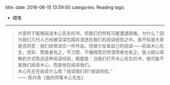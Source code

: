 title: 
date: 2016-06-15 13:59:00
categories: Reading
tags:
 - 随笔
---

<blockquote class="blockquote-center">大家终于能够阅读木心先生的书。但我们仍然有可能遭遇困难。为什么？因为我们几代人已经被深深包围并浸透在我们的阅读经验之中。我不知道大家是否同意：我们经常谈论一件作品，但很少反省自己的阅读——初读木心先生，惊异、赞美者有之，不习惯、不懂得而茫然漠然者也有之。我斗胆以简略的方式陈述这种阅读经验，那就是：当我们打开木心先生的书，很可能不是我们阅读木心，而是他在阅读我们。
<br>木心先生在阅读什么呢？阅读我们的“阅读经验。”
<br>—— 陈丹青《我的师尊木心先生》
</blockquote>

